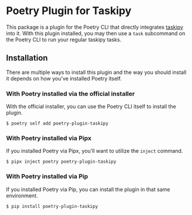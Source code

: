 # Poetry Plugin for Taskipy

This package is a plugin for the Poetry CLI that directly integrates [taskipy](https://github.com/taskipy/taskipy)
into it. With this plugin installed, you may then use a `task` subcommand on the Poetry
CLI to run your regular taskipy tasks.

## Installation

There are multiple ways to install this plugin and the way you should install it depends on
how you've installed Poetry itself.

### With Poetry installed via the official installer

With the official installer, you can use the Poetry CLI itself to install the plugin.

```
$ poetry self add poetry-plugin-taskipy
```

### With Poetry installed via Pipx

If you installed Poetry via Pipx, you'll want to utilize the `inject` command.

```
$ pipx inject poetry poetry-plugin-taskipy
```

### With Poetry installed via Pip

If you installed Poetry via Pip, you can install the plugin in that same environment.

```
$ pip install poetry-plugin-taskipy
```
